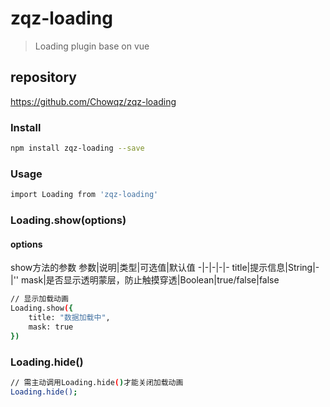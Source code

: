 # **zqz-loading**

> Loading plugin base on vue

## **repository**
https://github.com/Chowqz/zqz-loading

###  **Install**
``` bash
npm install zqz-loading --save
```

### **Usage**
``` bash
import Loading from 'zqz-loading'
```
### Loading.show(options)
#### **options**
show方法的参数
参数|说明|类型|可选值|默认值
-|-|-|-|-
title|提示信息|String|-|''
mask|是否显示透明蒙层，防止触摸穿透|Boolean|true/false|false
``` bash
// 显示加载动画
Loading.show({
    title: "数据加载中",
    mask: true
})
```
### Loading.hide()
```bash
// 需主动调用Loading.hide()才能关闭加载动画
Loading.hide();
```

